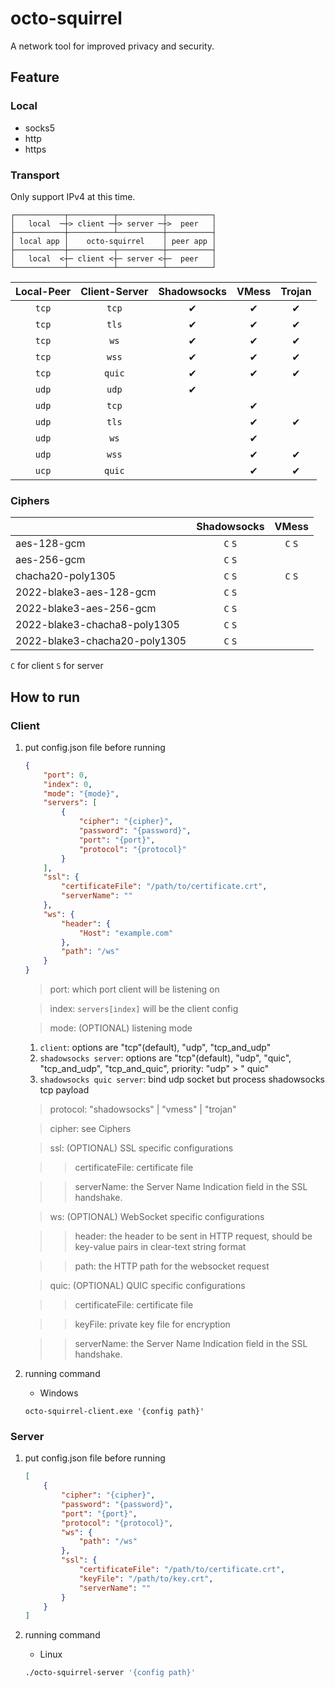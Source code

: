 # octo-squirrel

A network tool for improved privacy and security.

## Feature

### Local

- socks5
- http
- https

### Transport

Only support IPv4 at this time.

```
┌───────────┬──────────┬──────────┬──────────┐
│   local  ─┼> client ─┼> server ─┼>  peer   │
├───────────┼──────────┴──────────┼──────────┤
│ local app │    octo-squirrel    │ peer app │
├───────────┼──────────┬──────────┼──────────┤
│   local  <┼─ client <┼─ server <┼─  peer   │
└───────────┴──────────┴──────────┴──────────┘
```

| Local-Peer | Client-Server | Shadowsocks | VMess | Trojan |
|:----------:|:-------------:|:-----------:|:-----:|:------:|
|   `tcp`    |     `tcp`     |      ✔      |   ✔   |   ✔    |
|   `tcp`    |     `tls`     |      ✔      |   ✔   |   ✔    |
|   `tcp`    |     `ws`      |      ✔      |   ✔   |   ✔    |
|   `tcp`    |     `wss`     |      ✔      |   ✔   |   ✔    |
|   `tcp`    |    `quic`     |      ✔      |   ✔   |   ✔    |
|   `udp`    |     `udp`     |      ✔      |       |        |
|   `udp`    |     `tcp`     |             |   ✔   |        |
|   `udp`    |     `tls`     |             |   ✔   |   ✔    |
|   `udp`    |     `ws`      |             |   ✔   |        |
|   `udp`    |     `wss`     |             |   ✔   |   ✔    |
|   `ucp`    |    `quic`     |             |   ✔   |   ✔    |

### Ciphers

|                               | Shadowsocks |  VMess  |
|:------------------------------|:-----------:|:-------:|
| aes-128-gcm                   |   `C` `S`   | `C` `S` |
| aes-256-gcm                   |   `C` `S`   |         |
| chacha20-poly1305             |   `C` `S`   | `C` `S` |
| 2022-blake3-aes-128-gcm       |   `C` `S`   |         |
| 2022-blake3-aes-256-gcm       |   `C` `S`   |         |
| 2022-blake3-chacha8-poly1305  |   `C` `S`   |         |
| 2022-blake3-chacha20-poly1305 |   `C` `S`   |         |

`C` for client `S` for server

## How to run

### Client

1. put config.json file before running

    ```json
    {
        "port": 0,
        "index": 0,
        "mode": "{mode}",
        "servers": [
            {
                "cipher": "{cipher}",
                "password": "{password}",
                "port": "{port}",
                "protocol": "{protocol}"
            }
        ],
        "ssl": {
            "certificateFile": "/path/to/certificate.crt",
            "serverName": ""
        },
        "ws": {
            "header": {
                "Host": "example.com"
            },
            "path": "/ws"
        }
    }
    ```

   > port: which port client will be listening on

   > index: `servers[index]` will be the client config

   > mode: (OPTIONAL) listening mode
   
   1. `client`: options are "tcp"(default), "udp", "tcp_and_udp"
   2. `shadowsocks server`: options are "tcp"(default), "udp", "quic", "tcp_and_udp", "tcp_and_quic", priority: "udp" > "
      quic"
   3. `shadowsocks quic server`: bind udp socket but process shadowsocks tcp payload

   > protocol: "shadowsocks" | "vmess" | "trojan"

   > cipher: see Ciphers

   > ssl: (OPTIONAL) SSL specific configurations

   > > certificateFile: certificate file

   > > serverName: the Server Name Indication field in the SSL handshake.

   > ws: (OPTIONAL) WebSocket specific configurations

   > > header: the header to be sent in HTTP request, should be key-value pairs in clear-text string format

   > > path: the HTTP path for the websocket request

   > quic: (OPTIONAL) QUIC specific configurations

   > > certificateFile: certificate file

   > > keyFile: private key file for encryption

   > > serverName: the Server Name Indication field in the SSL handshake.

2. running command

    * Windows

    ```shell
    octo-squirrel-client.exe '{config path}'
    ```

### Server

1. put config.json file before running

    ```json
    [
        {
            "cipher": "{cipher}",
            "password": "{password}",
            "port": "{port}",
            "protocol": "{protocol}",
            "ws": {
                "path": "/ws"
            },
            "ssl": {
                "certificateFile": "/path/to/certificate.crt",
                "keyFile": "/path/to/key.crt",
                "serverName": ""
            }
        }
    ]
    ```

2. running command

    * Linux

    ```bash
    ./octo-squirrel-server '{config path}'
    ```
